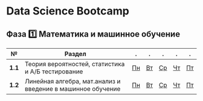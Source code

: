 # Data Science Bootcamp

## Фаза 1️⃣ Математика и машинное обучение

|№|Раздел|.|.|.|.|.|
|-|-|-|-|-|-|-|
|**1.1**| Теория вероятностей, статистика и А/Б тестирование ⁣⁣⁣⁣⁣⁣| [Пн](04-stat/04-01-task.ipynb)| [Вт](04-stat/04-02-task.ipynb)| [Ср](04-stat/)| [Чт](04-stat/)| [Пт](04-stat/)   |
|**1.2**| Линейная алгебра, мат.анализ и введение в машинное обучение|[Пн](05-math/05-01-task.ipynb)| [Вт](05-math/05-02-task.ipynb)| [Ср](05-math/)| [Чт](05-math/)| [Пт](05-math/) |
